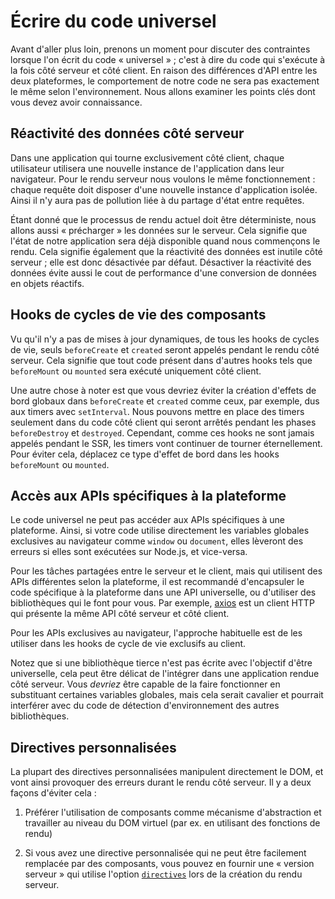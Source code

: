 # Écrire du code universel

Avant d'aller plus loin, prenons un moment pour discuter des contraintes lorsque l'on écrit du code « universel » ; c'est à dire du code qui s'exécute à la fois côté serveur et côté client. En raison des différences d'API entre les deux plateformes, le comportement de notre code ne sera pas exactement le même selon l'environnement. Nous allons examiner les points clés dont vous devez avoir connaissance.

## Réactivité des données côté serveur

Dans une application qui tourne exclusivement côté client, chaque utilisateur utilisera une nouvelle instance de l'application dans leur navigateur. Pour le rendu serveur nous voulons le même fonctionnement : chaque requête doit disposer d'une nouvelle instance d'application isolée. Ainsi il n'y aura pas de pollution liée à du partage d'état entre requêtes.

Étant donné que le processus de rendu actuel doit être déterministe, nous allons aussi « précharger » les données sur le serveur. Cela signifie que l'état de notre application sera déjà disponible quand nous commençons le rendu. Cela signifie également que la réactivité des données est inutile côté serveur ; elle est donc désactivée par défaut. Désactiver la réactivité des données évite aussi le cout de performance d'une conversion de données en objets réactifs.

## Hooks de cycles de vie des composants

Vu qu'il n'y a pas de mises à jour dynamiques, de tous les hooks de cycles de vie, seuls `beforeCreate` et `created` seront appelés pendant le rendu côté serveur. Cela signifie que tout code présent dans d'autres hooks tels que `beforeMount` ou `mounted` sera exécuté uniquement côté client.

Une autre chose à noter est que vous devriez éviter la création d'effets de bord globaux dans `beforeCreate` et `created` comme ceux, par exemple, dus aux timers avec `setInterval`. Nous pouvons mettre en place des timers seulement dans du code côté client qui seront arrêtés pendant les phases `beforeDestroy` et `destroyed`. Cependant, comme ces hooks ne sont jamais appelés pendant le SSR, les timers vont continuer de tourner éternellement. Pour éviter cela, déplacez ce type d'effet de bord dans les hooks `beforeMount` ou `mounted`.

## Accès aux APIs spécifiques à la plateforme

Le code universel ne peut pas accéder aux APIs spécifiques à une plateforme. Ainsi, si votre code utilise directement les variables globales exclusives au navigateur comme `window` ou `document`, elles lèveront des erreurs si elles sont exécutées sur Node.js, et vice-versa.

Pour les tâches partagées entre le serveur et le client, mais qui utilisent des APIs différentes selon la plateforme, il est recommandé d'encapsuler le code spécifique à la plateforme dans une API universelle, ou d'utiliser des bibliothèques qui le font pour vous. Par exemple, [axios](https://github.com/mzabriskie/axios) est un client HTTP qui présente la même API côté serveur et côté client.

Pour les APIs exclusives au navigateur, l'approche habituelle est de les utiliser dans les hooks de cycle de vie exclusifs au client.

Notez que si une bibliothèque tierce n'est pas écrite avec l'objectif d'être universelle, cela peut être délicat de l'intégrer dans une application rendue côté serveur. Vous *devriez* être capable de la faire fonctionner en substituant certaines variables globales, mais cela serait cavalier et pourrait interférer avec du code de détection d'environnement des autres bibliothèques.

## Directives personnalisées

La plupart des directives personnalisées manipulent directement le DOM, et vont ainsi provoquer des erreurs durant le rendu côté serveur. Il y a deux façons d'éviter cela :

1. Préférer l'utilisation de composants comme mécanisme d'abstraction et travailler au niveau du DOM virtuel (par ex. en utilisant des fonctions de rendu)

2. Si vous avez une directive personnalisée qui ne peut être facilement remplacée par des composants, vous pouvez en fournir une « version serveur » qui utilise l'option [`directives`](./api.md#directives) lors de la création du rendu serveur.
